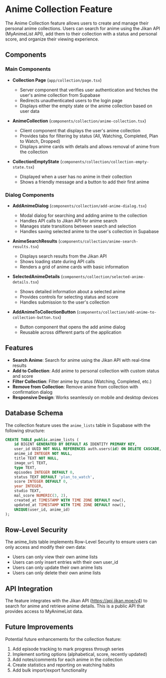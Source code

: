 # Anime Collection Feature

The Anime Collection feature allows users to create and manage their personal anime collections. Users can search for anime using the Jikan API (MyAnimeList API), add them to their collection with a status and personal score, and organize their viewing experience.

## Components

### Main Components

- **Collection Page** (`app/collection/page.tsx`)
  - Server component that verifies user authentication and fetches the user's anime collection from Supabase
  - Redirects unauthenticated users to the login page
  - Displays either the empty state or the anime collection based on user data

- **AnimeCollection** (`components/collection/anime-collection.tsx`)
  - Client component that displays the user's anime collection
  - Provides tabs for filtering by status (All, Watching, Completed, Plan to Watch, Dropped)
  - Displays anime cards with details and allows removal of anime from the collection

- **CollectionEmptyState** (`components/collection/collection-empty-state.tsx`)
  - Displayed when a user has no anime in their collection
  - Shows a friendly message and a button to add their first anime

### Dialog Components

- **AddAnimeDialog** (`components/collection/add-anime-dialog.tsx`)
  - Modal dialog for searching and adding anime to the collection
  - Handles API calls to Jikan API for anime search
  - Manages state transitions between search and selection
  - Handles saving selected anime to the user's collection in Supabase

- **AnimeSearchResults** (`components/collection/anime-search-results.tsx`)
  - Displays search results from the Jikan API
  - Shows loading state during API calls
  - Renders a grid of anime cards with basic information

- **SelectedAnimeDetails** (`components/collection/selected-anime-details.tsx`)
  - Shows detailed information about a selected anime
  - Provides controls for selecting status and score
  - Handles submission to the user's collection

- **AddAnimeToCollectionButton** (`components/collection/add-anime-to-collection-button.tsx`)
  - Button component that opens the add anime dialog
  - Reusable across different parts of the application

## Features

- **Search Anime**: Search for anime using the Jikan API with real-time results
- **Add to Collection**: Add anime to personal collection with custom status and score
- **Filter Collection**: Filter anime by status (Watching, Completed, etc.)
- **Remove from Collection**: Remove anime from collection with confirmation dialog
- **Responsive Design**: Works seamlessly on mobile and desktop devices

## Database Schema

The collection feature uses the `anime_lists` table in Supabase with the following structure:

```sql
CREATE TABLE public.anime_lists (
    id BIGINT GENERATED BY DEFAULT AS IDENTITY PRIMARY KEY,
    user_id UUID NOT NULL REFERENCES auth.users(id) ON DELETE CASCADE,
    anime_id INTEGER NOT NULL,
    title TEXT NOT NULL,
    image_url TEXT,
    type TEXT,
    episodes INTEGER DEFAULT 0,
    status TEXT DEFAULT 'plan_to_watch',
    score INTEGER DEFAULT 0,
    year INTEGER,
    studio TEXT,
    mal_score NUMERIC(3, 2),
    created_at TIMESTAMP WITH TIME ZONE DEFAULT now(),
    updated_at TIMESTAMP WITH TIME ZONE DEFAULT now(),
    UNIQUE(user_id, anime_id)
);
```

## Row-Level Security

The anime_lists table implements Row-Level Security to ensure users can only access and modify their own data:

- Users can only view their own anime lists
- Users can only insert entries with their own user_id
- Users can only update their own anime lists
- Users can only delete their own anime lists

## API Integration

The feature integrates with the Jikan API (https://api.jikan.moe/v4) to search for anime and retrieve anime details. This is a public API that provides access to MyAnimeList data.

## Future Improvements

Potential future enhancements for the collection feature:

1. Add episode tracking to mark progress through series
2. Implement sorting options (alphabetical, score, recently updated)
3. Add notes/comments for each anime in the collection
4. Create statistics and reporting on watching habits
5. Add bulk import/export functionality 